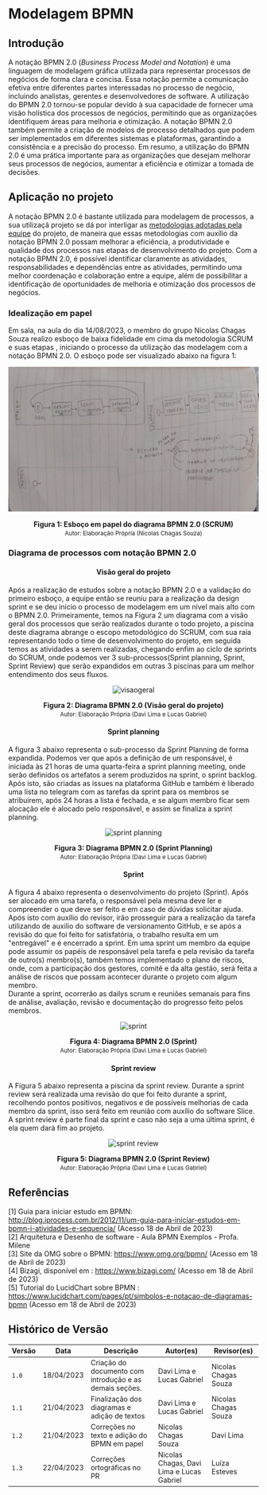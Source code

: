# Modelagem BPMN

## Introdução

A notação BPMN 2.0 (_Business Process Model and Notation_) é uma linguagem de modelagem
gráfica utilizada para representar processos de negócios de forma clara e concisa. Essa notação permite a comunicação
efetiva entre diferentes partes interessadas no processo de negócio, incluindo analistas, gerentes e desenvolvedores de
software. A utilização do BPMN 2.0 tornou-se popular devido à sua capacidade de fornecer uma visão holística dos
processos de negócios, permitindo que as organizações identifiquem áreas para melhoria e otimização. A notação BPMN 2.0
também permite a criação de modelos de processo detalhados que podem ser implementados em diferentes sistemas e
plataformas, garantindo a consistência e a precisão do processo. Em resumo, a utilização do BPMN 2.0 é uma prática
importante para as organizações que desejam melhorar seus processos de negócios, aumentar a eficiência e otimizar a
tomada de decisões.

## Aplicação no projeto

A notação BPMN 2.0 é bastante utilizada para modelagem de processos, a sua utilizaçã
projeto se dá por interligar as [metodologias adotadas pela equipe](../1.Base/1.2.1.MetodologiasAdotadas.md) do projeto,
de maneira que essas metodologias com auxílio da notação BPMN 2.0 possam melhorar a eficiência, a produtividade e
qualidade dos processos nas etapas de desenvolvimento
do projeto. Com a notação BPMN 2.0, é possível identificar claramente as atividades, responsabilidades e dependências
entre as atividades, permitindo uma melhor coordenação e colaboração entre a equipe, além de possibilitar a
identificação de oportunidades de melhoria e otimização dos processos de negócios.

### Idealização em papel

Em sala, na aula do dia 14/08/2023, o membro do grupo Nicolas Chagas Souza realizo
esboço de baixa fidelidade em cima da metodologia SCRUM e suas etapas , iniciando o processo da utilização das modelagem
com a notação BPMN 2.0. O esboço pode ser visualizado abaixo na figura 1:

<div style="text-align: center">

![esboço1](./assets/esboco-bpmn.png)
</div>

<figcaption style="text-align: center">
    <b>Figura 1: Esboço em papel do diagrama BPMN 2.0 (SCRUM)</b>
    <br/><small>Autor: Elaboração Própria (Nicolas Chagas Souza)</small>
</figcaption>

### Diagrama de processos com notação BPMN 2.0

<div style="text-align: center">

#### Visão geral do projeto

</div>

Após a realização de estudos sobre a notação BPMN 2.0 e a validação do primeiro esboço, a
equipe então se reuniu para a realização da design sprint e se deu inicio o processo de modelagem em um nível mais alto
com o BPMN 2.0. Primeiramente, temos na Figura 2 um diagrama com a visão geral dos processos que serão realizados
durante o todo projeto, a piscina deste diagrama abrange o escopo metodológico do SCRUM, com sua raia representando todo
o time de desenvolvimento do projeto, em seguida temos as atividades a serem realizadas, chegando enfim ao ciclo de
sprints do SCRUM, onde podemos ver 3 sub-processos(Sprint planning, Sprint, Sprint Review) que serão expandidos em
outras 3 piscinas para um melhor entendimento dos seus fluxos.

<div style="text-align: center">

![visaogeral](https://user-images.githubusercontent.com/79341819/233686260-01b53d36-c11e-43fb-8471-2354190e483f.png)

</div>

<figcaption style="text-align: center">
    <b>Figura 2: Diagrama BPMN 2.0 (Visão geral do projeto)</b>
    <br/><small>Autor: Elaboração Própria (Davi Lima e Lucas Gabriel)</small>
</figcaption>



<div style="text-align: center">

#### Sprint planning

</div>

A figura 3 abaixo representa o sub-processo da Sprint Planning de forma expandida.
Podemos ver que após a definição de um responsável, é iniciada às 21 horas de uma quarta-feira a sprint planning
meeting, onde serão definidos os artefatos a serem produzidos na sprint, o sprint backlog. Após isto, são criadas as
issues na plataforma GitHub e também é liberado uma lista no telegram com as tarefas da sprint para os membros se
atribuírem, após 24 horas a lista é fechada, e se algum membro ficar sem alocação ele é alocado pelo responsável, e
assim se finaliza a sprint planning.

<div style="text-align: center">

![sprint planning](https://user-images.githubusercontent.com/79341819/233686243-3f62fbbd-dc78-4c9f-b08e-6638b7fe0c2b.png)

</div>

<figcaption style="text-align: center">
    <b>Figura 3: Diagrama BPMN 2.0 (Sprint Planning)</b>
    <br/><small>Autor: Elaboração Própria (Davi Lima e Lucas Gabriel)</small>
</figcaption>

<div style="text-align: center">

#### Sprint

</div>

A figura 4 abaixo representa o desenvolvimento do projeto (Sprint). Após ser alocado em uma
tarefa, o responsável pela mesma deve ler e compreender o que deve ser feito e em caso de dúvidas solicitar ajuda. Após isto com auxílio do revisor, irão prosseguir para a realização da tarefa utilizando de auxilio do software de
versionamento GitHub, e se após a revisão do que foi feito for satisfatória, o trabalho resulta em um "entregável" e é
encerrado a sprint. Em uma sprint um membro da equipe pode assumir os papéis de responsável pela tarefa e pela revisão
da tarefa de outro(s) membro(s), também temos implementado o plano de riscos, onde, com a participação dos gestores,
comitê e da alta gestão, será feita a análise de riscos que possam acontecer durante o projeto com algum membro. <br/>
Durante a sprint, ocorrerão as dailys scrum e reuniões semanais para fins de análise, avaliação, revisão e documentação
do progresso feito pelos membros.

<div style="text-align: center">

![sprint](https://user-images.githubusercontent.com/79341819/233686257-c1391c67-af33-4522-9425-12b9278e0990.png)
</div>

<figcaption style="text-align: center">
    <b>Figura 4: Diagrama BPMN 2.0 (Sprint)</b>
    <br/><small>Autor: Elaboração Própria (Davi Lima e Lucas Gabriel)</small>
</figcaption>

<div style="text-align: center">

#### Sprint review

</div>
 A Figura 5 abaixo representa a piscina da sprint review. Durante a sprint review será realizada uma revisão do que foi feito durante a sprint, recolhendo pontos positivos, negativos e de possíveis melhorias de cada membro da sprint, isso será feito em reunião com auxílio do software Slice. A sprint review é parte final da sprint e caso não seja a uma última sprint, é ela quem dará fim ao projeto. 

<div style="text-align: center">

![sprint review](https://user-images.githubusercontent.com/79341819/233686250-40f50603-54ad-4904-87a1-e8d71b78ced5.png)
</div>

<figcaption style="text-align: center">
    <b>Figura 5: Diagrama BPMN 2.0 (Sprint Review)</b>
    <br/><small>Autor: Elaboração Própria (Davi Lima e Lucas Gabriel)</small>
</figcaption>

## Referências

[1] Guia para iniciar estudo em
BPMN: http://blog.iprocess.com.br/2012/11/um-guia-para-iniciar-estudos-em-bpmn-i-atividades-e-sequencia/ (Acesso 18 de
Abril de 2023) <br/>
[2] Arquitetura e Desenho de software - Aula BPMN Exemplos - Profa. Milene <br/>
[3] Site da OMG sobre o BPMN: https://www.omg.org/bpmn/ (Acesso em 18 de Abril de 2023) <br/>
[4] Bizagi, disponível em : https://www.bizagi.com/ (Acesso em 18 de Abril de 2023) <br/>
[5] Tutorial do LucidChart sobre BPMN : https://www.lucidchart.com/pages/pt/simbolos-e-notacao-de-diagramas-bpmn (Acesso
em 18 de Abril de 2023) <br/>

## Histórico de Versão

| Versão | Data       | Descrição                                               | Autor(es)                 | Revisor(es)          |
|--------|------------|---------------------------------------------------------|---------------------------|----------------------|
| `1.0`  | 18/04/2023 | Criação do documento com introdução e as demais seções. | Davi Lima e Lucas Gabriel | Nicolas Chagas Souza |
| `1.1`  | 21/04/2023 | Finalização dos diagramas e adição de textos            | Davi Lima e Lucas Gabriel | Nicolas Chagas Souza |
| `1.2`  | 21/04/2023 | Correções no texto e adição do BPMN em papel            | Nicolas Chagas Souza | Davi Lima |
| `1.3`  | 22/04/2023 | Correções ortográficas no PR    | Nicolas Chagas, Davi Lima e Lucas Gabriel  | Luíza Esteves |

